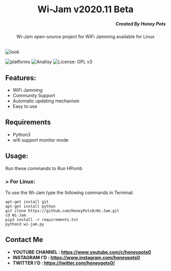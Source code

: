 <h1 align="center">Wi-Jam v2020.11 Beta</h1>
<h5 align="right">Created By Honey Pots</h5>
<p align="center">Wi-Jam open-source project for WiFi Jamming available for  Linux </p><br>
<img src="https://repository-images.githubusercontent.com/312641662/d834b600-267e-11eb-9671-39b4d9fbe884" alt="look">

![platforms](https://img.shields.io/badge/Platforms-Linux-orange)
![Analisy](https://img.shields.io/badge/Version-2020.11Beta-success)
![License: GPL v3](https://img.shields.io/badge/License%202.0-Apache-blue.svg)
<br>

## Features:

- WiFi Jamming
- Community Support 
- Automatic updating mechanism
- Easy to use 

## Requirements
* Python3
* wifi support monitor mode

## Usage:

Run these commands to Run HPomb

### > For Linux:

To use the Wi-Jam type the following commands in Terminal:
```
apt-get install git
apt-get install python
git clone https://github.com/HoneyPots0/Wi-Jam.git
cd Wi-Jam
pip3 install -r requirements.txt
python3 wi-jam.py
```

## Contact Me
* <b>YOUTUBE CHANNEL : https://www.youtube.com/c/honeypots0 </b>
* <b>INSTAGRAM I'D : https://www.instagram.com/honeypots0 </b>
* <b>TWITTER I'D : https://twitter.com/honeypots0/ </b>

